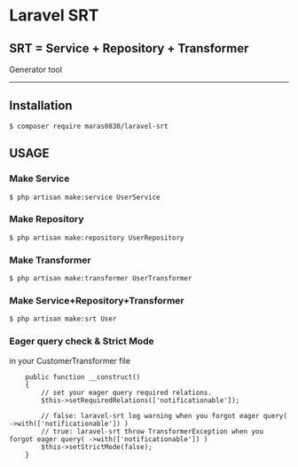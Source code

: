 # Laravel SRT

## SRT = Service + Repository + Transformer
Generator tool

---

## Installation

```shell
$ composer require maras0830/laravel-srt
```

## USAGE

### Make Service
```
$ php artisan make:service UserService
```

### Make Repository
```
$ php artisan make:repository UserRepository
```

### Make Transformer
```
$ php artisan make:transformer UserTransformer
```

### Make Service+Repository+Transformer
```
$ php artisan make:srt User
```

### Eager query check & Strict Mode

in your CustomerTransformer file
```
    public function __construct()
    {
    	// set your eager query required relations.
        $this->setRequiredRelations(['notificationable']);

        // false: laravel-srt log warning when you forgot eager query( ->with(['notificationable']) )
        // true: laravel-srt throw TransformerException when you forgot eager query( ->with(['notificationable']) )
        $this->setStrictMode(false);
    }
```

